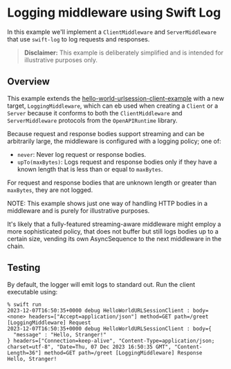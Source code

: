 # Logging middleware using Swift Log

In this example we'll implement a `ClientMiddleware` and `ServerMiddleware`
that use `swift-log` to log requests and responses.

> **Disclaimer:** This example is deliberately simplified and is intended for illustrative purposes only.

## Overview

This example extends the [hello-world-urlsession-client-example](../hello-world-urlsession-client-example)
with a new target, `LoggingMiddleware`, which can eb used when creating
a `Client` or a `Server` because it conforms to both the `ClientMiddleware` and
`ServerMiddleware` protocols from the `OpenAPIRuntime` library.

Because request and response bodies support streaming and can be arbitrarily
large, the middleware is configured with a logging policy; one of:

- `never`: Never log request or response bodies.
- `upTo(maxBytes)`: Logs request and response bodies only if they have a known
    length that is less than or equal to `maxBytes`.

For request and response bodies that are unknown length or greater than
`maxBytes`, they are not logged.

NOTE: This example shows just one way of handling HTTP bodies in a middleware
and is purely for illustrative purposes.

It's likely that a fully-featured streaming-aware middleware might employ
a more sophisticated policy, that does not buffer but still logs bodies up to
a certain size, vending its own AsyncSequence to the next middleware in the
chain.

## Testing

By default, the logger will emit logs to standard out. Run the client
executable using:

```console
% swift run
2023-12-07T16:50:35+0000 debug HelloWorldURLSessionClient : body=<none> headers=["Accept=application/json"] method=GET path=/greet [LoggingMiddleware] Request
2023-12-07T16:50:35+0000 debug HelloWorldURLSessionClient : body={
  "message" : "Hello, Stranger!"
} headers=["Connection=keep-alive", "Content-Type=application/json; charset=utf-8", "Date=Thu, 07 Dec 2023 16:50:35 GMT", "Content-Length=36"] method=GET path=/greet [LoggingMiddleware] Response
Hello, Stranger!
```
